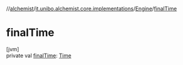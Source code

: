 //[alchemist](../../../index.md)/[it.unibo.alchemist.core.implementations](../index.md)/[Engine](index.md)/[finalTime](final-time.md)

# finalTime

[jvm]\
private val [finalTime](final-time.md): [Time](../../it.unibo.alchemist.model.interfaces/-time/index.md)
